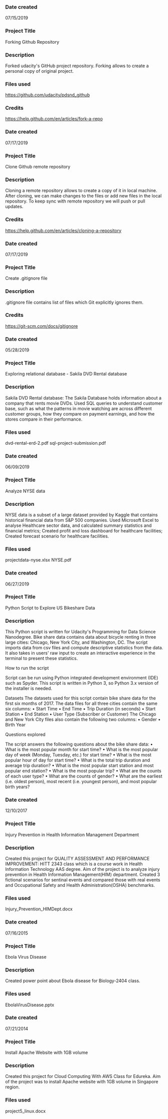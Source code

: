 ### Date created
07/15/2019

### Project Title
Forking Github Repository

### Description
Forked udacity's GitHub project repository. Forking allows to create
a personal copy of original project.

### Files used
https://github.com/udacity/pdsnd_github

### Credits
https://help.github.com/en/articles/fork-a-repo

### Date created
07/17/2019

### Project Title
Clone Github remote repository

### Description
Cloning a remote repository allows to create a copy of it in local machine.
After cloning, we can make changes to the files or add new files in the local repository.
To keep sync with remote repository we will push or pull updates.


### Credits
https://help.github.com/en/articles/cloning-a-repository


### Date created
07/17/2019

### Project Title
Create .gitignore file

### Description
.gitignore file contains list of files which Git explicitly ignores them.

### Credits
https://git-scm.com/docs/gitignore

### Date created
05/28/2019

### Project Title
Exploring relational database - Sakila DVD Rental database

### Description
Sakila DVD Rental database: The Sakila Database holds information about a company that rents movie DVDs. 
Used SQL queries to understand customer base, such as what the patterns in movie watching are across different
customer groups, how they compare on payment earnings, and how the stores compare in their performance.

### Files used
dvd-rental-erd-2.pdf
sql-project-submission.pdf

### Date created
06/09/2019

### Project Title
Analyze NYSE data 

### Description
NYSE data is a subset of a large dataset provided by Kaggle that contains historical financial data from S&P 500 companies. 
Used Microsoft Excel to analyse Healthcare sector data, and calculated summary statistics and financial metrics; 
Created profit and loss dashboard for healthcare facilities; Created forecast scenario for healthcare facilities.

### Files used
projectdata-nyse.xlsx
NYSE.pdf




### Date created
06/27/2019

### Project Title
Python Script to Explore US Bikeshare Data

### Description

This Python script is written for Udacity's Programming for Data Science Nanodegree. Bike share data contains data about bicycle renting in three large cities: Chicago, New York City, and Washington, DC. The script imports data from csv files and compute descriptive statistics from the data. It also takes in users' raw input to create an interactive experience in the terminal to present these statistics.

How to run the script

Script can be run using Python integrated development environment (IDE) such as Spyder. This script is written in Python 3, so Python 3.x version of the installer is needed.

Datasets
The datasets used for this script contain bike share data for the first six months of 2017.  The data files for all three cities contain the same six columns:
•	Start Time
•	End Time
•	Trip Duration (in seconds)
•	Start Station
•	End Station
•	User Type (Subscriber or Customer)
The Chicago and New York City files also contain the following two columns:
•	Gender
•	Birth Year

Questions explored

The script answers the following questions about the bike share data:
•	What is the most popular month for start time?
•	What is the most popular day of week (Monday, Tuesday, etc.) for start time?
•	What is the most popular hour of day for start time?
•	What is the total trip duration and average trip duration?
•	What is the most popular start station and most popular end station?
•	What is the most popular trip?
•	What are the counts of each user type?
•	What are the counts of gender?
•	What are the earliest (i.e. oldest person), most recent (i.e. youngest person), and most popular birth years?



### Date created
12/10/2017

### Project Title
Injury Prevention in Health Information Management Department

### Description
Created this project for QUALITY ASSESSMENT AND PERFORMANCE IMPROVEMENT: HITT 2343 class
which is a course work in Health Information Technology AAS degree. Aim of the project is to analyze
injury prevention in Health Information Management(HIM) department. Created 3 fictional scenarios for
sentinal events and compared those with real events and Occupational Safety and Health Administration(OSHA) benchmarks.

### Files used
Injury_Prevention_HIMDept.docx


### Date created
07/16/2015

### Project Title
Ebola Virus Disease

### Description
Created power point about Ebola disease for Biology-2404 class. 

### Files used
EbolaVirusDisease.pptx

### Date created
07/21/2014

### Project Title
Install Apache Website with 1GB volume

### Description
Created this project for Cloud Computing With AWS Class for Edureka.
Aim of the project was to install Apache website with 1GB volume in Singapore region.

### Files used
project5_linux.docx





